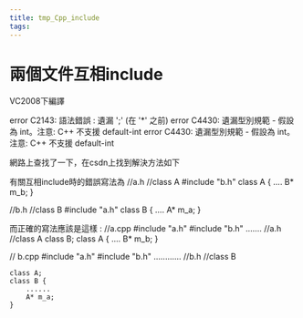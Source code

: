 ```yaml
---
title: tmp_Cpp_include
tags:
---
```

兩個文件互相include
===
VC2008下編譯

error C2143: 語法錯誤 : 遺漏 ';' (在 '*' 之前)
error C4430: 遺漏型別規範 - 假設為 int。注意: C++ 不支援 default-int
error C4430: 遺漏型別規範 - 假設為 int。注意: C++ 不支援 default-int

網路上查找了一下，在csdn上找到解決方法如下

有關互相include時的錯誤寫法為
//a.h
//class A
#include "b.h"
class A {
    ....
    B* m_b;
}

//b.h
//class B
#include "a.h"
class B {
    ....
    A* m_a;
}

而正確的寫法應該是這樣 :
//a.cpp
#include "a.h"
#include "b.h"
.......
//a.h
//class A
class B;
class A {
    ....
    B* m_b;
}

// b.cpp
#include "a.h"
#include "b.h"
............
//b.h
//class B
```
class A;
class B {
    ......
    A* m_a;
}
```